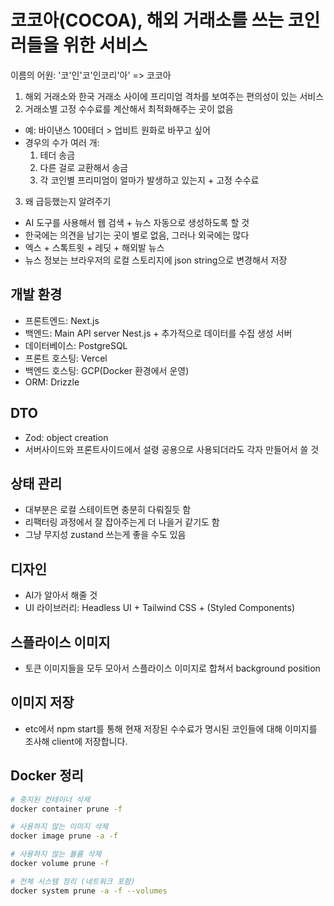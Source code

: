 # 코코아(COCOA), 해외 거래소를 쓰는 코인러들을 위한 서비스

이름의 어원: '코'인'코'인코리'아' => 코코아

1. 해외 거래소와 한국 거래소 사이에 프리미엄 격차를 보여주는 편의성이 있는 서비스
2. 거래소별 고정 수수료를 계산해서 최적화해주는 곳이 없음

- 예: 바이낸스 100테더 > 업비트 원화로 바꾸고 싶어
- 경우의 수가 여러 개:
  1. 테더 송금
  2. 다른 걸로 교환해서 송금
  3. 각 코인별 프리미엄이 얼마가 발생하고 있는지 + 고정 수수료

3. 왜 급등했는지 알려주기

- AI 도구를 사용해서 웹 검색 + 뉴스 자동으로 생성하도록 할 것
- 한국에는 의견을 남기는 곳이 별로 없음, 그러나 외국에는 많다
- 엑스 + 스톡트윗 + 레딧 + 해외발 뉴스
- 뉴스 정보는 브라우저의 로컬 스토리지에 json string으로 변경해서 저장

## 개발 환경

- 프론트엔드: Next.js
- 백엔드: Main API server Nest.js + 추가적으로 데이터를 수집 생성 서버
- 데이터베이스: PostgreSQL
- 프론트 호스팅: Vercel
- 백엔드 호스팅: GCP(Docker 환경에서 운영)
- ORM: Drizzle

## DTO

- Zod: object creation
- 서버사이드와 프론트사이드에서 설령 공용으로 사용되더라도 각자 만들어서 쓸 것

## 상태 관리

- 대부분은 로컬 스테이트면 충분히 다뤄질듯 함
- 리팩터링 과정에서 잘 잡아주는게 더 나을거 같기도 함
- 그냥 무지성 zustand 쓰는게 좋을 수도 있음

## 디자인

- AI가 알아서 해줄 것
- UI 라이브러리: Headless UI + Tailwind CSS + (Styled Components)

## 스플라이스 이미지

- 토큰 이미지들을 모두 모아서 스플라이스 이미지로 합쳐서 background position

## 이미지 저장

- etc에서 npm start를 통해 현재 저장된 수수료가 명시된 코인들에 대해 이미지를 조사해 client에 저장합니다.

## Docker 정리

```bash
# 중지된 컨테이너 삭제
docker container prune -f

# 사용하지 않는 이미지 삭제
docker image prune -a -f

# 사용하지 않는 볼륨 삭제
docker volume prune -f

# 전체 시스템 정리 (네트워크 포함)
docker system prune -a -f --volumes
```
